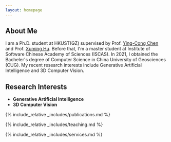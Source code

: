 ```yaml
---
layout: homepage
---
```


## About Me

I am a Ph.D. student at HKUST(GZ) supervised by Prof. [Ying-Cong Chen](https://www.yingcong.me/) and Prof. [Xuming Hu](https://xuminghu.github.io/). Before that, I'm a master student at Institute of Software Chinese Academy of Sciences (ISCAS). In 2021, I obtained the Bacheler's degree of Computer Science in China University of Geosciences (CUG). My recent research interests include Generative Artificial Intelligence and 3D Computer Vision.
## Research Interests

- **Generative Artificial Intelligence**
- **3D Computer Vision**

{% include_relative _includes/publications.md %}

{% include_relative _includes/teaching.md %}

{% include_relative _includes/services.md %}

<div style="height: 250px;width: 250px;margin-left: 40px;">
    <script type="text/javascript" id="clstr_globe" src="//clustrmaps.com/globe.js?d=eqmeXayAbKjPDkBB2FKVj3afISBnWFI1my0w529iYi4"></script>
</div>